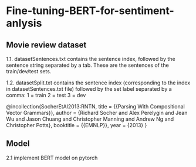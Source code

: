 # Fine-tuning-BERT-for-sentiment-anlysis
## Movie review dataset

1.1. datasetSentences.txt contains the sentence index, followed by the sentence string separated by a tab. These are the sentences of the train/dev/test sets.

1.2. datasetSplit.txt contains the sentence index (corresponding to the index in datasetSentences.txt file) followed by the set label separated by a comma:
	1 = train
	2 = test
	3 = dev
    
@incollection{SocherEtAl2013:RNTN,
title = {{Parsing With Compositional Vector Grammars}},
author = {Richard Socher and Alex Perelygin and Jean Wu and Jason Chuang and Christopher Manning and Andrew Ng and Christopher Potts},
booktitle = {{EMNLP}},
year = {2013}
}
## Model
2.1 implement BERT model on pytorch 
